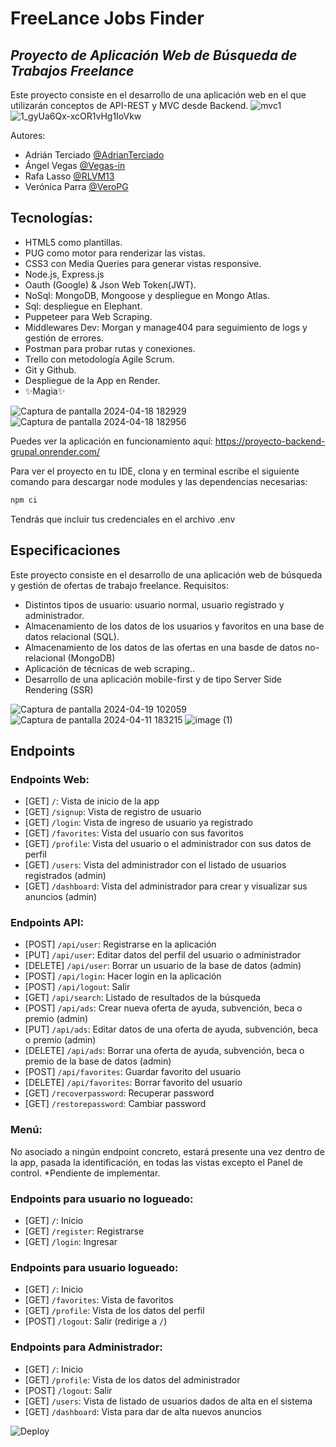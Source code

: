# FreeLance Jobs Finder
## _Proyecto de Aplicación Web de Búsqueda de Trabajos Freelance_

Este proyecto consiste en el desarrollo de una aplicación web en el que utilizarán conceptos de API-REST y MVC desde Backend.
![mvc1](https://github.com/Vegas-in/Proyecto_Backend_Grupal/assets/59848697/6cf794ff-58fa-4505-acb2-797122831d34)
![1_gyUa6Qx-xcOR1vHg1IoVkw](https://github.com/Vegas-in/Proyecto_Backend_Grupal/assets/59848697/600c52a6-f0c7-4df7-8ff8-879f940a7d95)


Autores:

- Adrián Terciado [@AdrianTerciado](https://github.com/AdrianTerciado)
- Ángel Vegas [@Vegas-in](https://github.com/Vegas-in)
- Rafa Lasso [@RLVM13 ](https://github.com/RLVM13)
- Verónica Parra [@VeroPG](https://github.com/VeroPG)


## Tecnologías:

- HTML5 como plantillas.
- PUG como motor para renderizar las vistas.
- CSS3 con Media Queries para generar vistas responsive.
- Node.js, Express.js
- Oauth (Google) & Json Web Token(JWT).
- NoSql: MongoDB, Mongoose y despliegue en Mongo Atlas.
- Sql: despliegue en Elephant.
- Puppeteer para Web Scraping.
- Middlewares Dev: Morgan y manage404 para seguimiento de logs y gestión de errores.
- Postman para probar rutas y conexiones.
- Trello con metodología Agile Scrum.
- Git y Github.
- Despliegue de la App en Render.
- ✨Magia✨

![Captura de pantalla 2024-04-18 182929](https://github.com/Vegas-in/Proyecto_Backend_Grupal/assets/59848697/447a5c97-f624-4896-ac69-c040bc0a5ce8)
![Captura de pantalla 2024-04-18 182956](https://github.com/Vegas-in/Proyecto_Backend_Grupal/assets/59848697/2aaf29c7-946e-4c76-837e-65470b03eec6)

Puedes ver la aplicación en funcionamiento aquí:
https://proyecto-backend-grupal.onrender.com/

Para ver el proyecto en tu IDE, clona y en terminal escribe el siguiente comando para descargar node modules y las dependencias necesarias:
```sh
npm ci
```
Tendrás que incluir tus credenciales en el archivo .env

## Especificaciones

Este proyecto consiste en el desarrollo de una aplicación web de búsqueda y gestión de ofertas de trabajo freelance. 
Requisitos:

 - Distintos tipos de usuario: usuario normal, usuario registrado y administrador.
 - Almacenamiento de los datos de los usuarios y favoritos en una base de datos relacional (SQL).
- Almacenamiento de los datos de las ofertas en una basde de datos no-relacional (MongoDB)
 - Aplicación de técnicas de web scraping..
 - Desarrollo de una aplicación mobile-first y de tipo Server Side Rendering (SSR)


![Captura de pantalla 2024-04-19 102059](https://github.com/Vegas-in/Proyecto_Backend_Grupal/assets/59848697/69760fdb-4e63-42a9-bf21-f5ed54b76d12)
![Captura de pantalla 2024-04-11 183215](https://github.com/Vegas-in/Proyecto_Backend_Grupal/assets/59848697/3221a2c2-1e5b-49fb-acc0-1f0b6aa36051)
![image (1)](https://github.com/Vegas-in/Proyecto_Backend_Grupal/assets/59848697/5d395293-e766-4c97-a6a9-6f5ab91509ab)


## Endpoints

### Endpoints Web:

- [GET] `/`: Vista de inicio de la app
- [GET] `/signup`: Vista de registro de usuario
- [GET] `/login`: Vista de ingreso de usuario ya registrado
- [GET] `/favorites`: Vista del usuario con sus favoritos
- [GET] `/profile`: Vista del usuario o el administrador con sus datos de perfil
- [GET] `/users`: Vista del administrador con el listado de usuarios registrados (admin)
- [GET] `/dashboard`: Vista del administrador para crear y visualizar sus anuncios (admin)

### Endpoints API:

- [POST] `/api/user`: Registrarse en la aplicación
- [PUT] `/api/user`: Editar datos del perfil del usuario o administrador
- [DELETE] `/api/user`: Borrar un usuario de la base de datos (admin)
- [POST] `/api/login`: Hacer login en la aplicación
- [POST] `/api/logout`: Salir
- [GET] `/api/search`: Listado de resultados de la búsqueda
- [POST] `/api/ads`: Crear nueva oferta de ayuda, subvención, beca o premio (admin)
- [PUT] `/api/ads`: Editar datos de una oferta de ayuda, subvención, beca o premio (admin)
- [DELETE] `/api/ads`: Borrar una oferta de ayuda, subvención, beca o premio de la base de datos (admin)
- [POST] `/api/favorites`: Guardar favorito del usuario
- [DELETE] `/api/favorites`: Borrar favorito del usuario
- [GET] `/recoverpassword`: Recuperar password
- [GET] `/restorepassword`: Cambiar password

### Menú:

No asociado a ningún endpoint concreto, estará presente una vez dentro de la app, pasada la identificación, en todas las vistas excepto el Panel de control.
  *Pendiente de implementar.

### Endpoints para usuario no logueado:

- [GET] `/`: Inicio
- [GET] `/register`: Registrarse
- [GET] `/login`: Ingresar

### Endpoints para usuario logueado:

- [GET] `/`: Inicio
- [GET] `/favorites`: Vista de favoritos
- [GET] `/profile`: Vista de los datos del perfil
- [POST] `/logout`: Salir (redirige a `/`)

### Endpoints para Administrador:

- [GET] `/`: Inicio
- [GET] `/profile`: Vista de los datos del administrador
- [POST] `/logout`: Salir
- [GET] `/users`: Vista de listado de usuarios dados de alta en el sistema
- [GET] `/dashboard`: Vista para dar de alta nuevos anuncios


![Deploy](https://github.com/Vegas-in/Proyecto_Backend_Grupal/assets/59848697/e4de0b38-64c2-42ae-a20d-d06968279e17)

